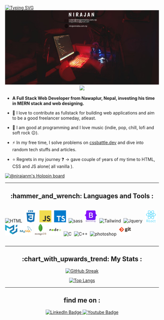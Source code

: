 <a href="https://nirajanmalla.com.np">
    <img src="https://readme-typing-svg.herokuapp.com?font=Fira+Code&weight=900&size=22&duration=4000&pause=1000&color=0034F7&vCenter=true&width=435&lines=Hi%2C+beautiful+souls.;Keep+Coding+%3A)" alt="Typing SVG" />
  </a>
<div id="rootContainer">
   <a href="https://nirajanmalla.com.np">
 <img src="./cover.jpg" />
  </a>

<div align="left">
  
   <div align="center">
  <img src="https://media.giphy.com/media/WUlplcMpOCEmTGBtBW/giphy.gif" width="160">
  </div>

- <strong>A Full Stack Web Developer from Nawaplur, Nepal, investing his time in MERN stack and web designing.</strong>
  
- :telescope: I love to contribute as fullstack for building web applications and aim to be a good freelancer someday, atleast.

- :seedling: I am good at programming and I love music (indie, pop, chill, lofi and soft rock 😉).

- :zap: In my free time, I solve problems on  <a href="https://cssbattle.dev">cssbattle.dev</a> and dive into random tech stuffs and articles.

- :star: Regrets in my journey :question: -> gave couple of years of my time to HTML, CSS and JS alone( all vanilla ).

  </div>
 
[![@nirajanm's Holopin board](https://holopin.me/nirajanm)](https://holopin.io/@nirajanm)

  ---

<h2 align="center">:hammer_and_wrench: Languages and Tools :</h2>
<br>
<div>
  <img src="https://github.com/NirajanM/devicon/blob/master/icons/html5/html5-original-wordmark.svg" title="HTML5" alt="HTML" width="40" height="40"/>&nbsp;
  <img src="https://github.com/devicons/devicon/blob/master/icons/css3/css3-plain-wordmark.svg"  title="CSS3" alt="CSS" width="40" height="40"/>&nbsp;
  <img src="https://github.com/devicons/devicon/blob/master/icons/javascript/javascript-original.svg" title="JavaScript" alt="JavaScript" width="40" height="40"/>&nbsp;
  <img src="https://github.com/devicons/devicon/blob/master/icons/typescript/typescript-original.svg" title="TypeScript" alt="TypeScript" width="40" height="40"/>&nbsp;
  <img src="https://github.com/NirajanM/devicon/blob/master/icons/sass/sass-original.svg" title="sass" alt="sass" width="40" height="40"/>&nbsp;
  <img src="https://github.com/devicons/devicon/blob/master/icons/bootstrap/bootstrap-original-wordmark.svg" title="Bootstrap" alt="Bootstrap" width="40" height="40"/>&nbsp;
  <img src="https://github.com/NirajanM/devicon/blob/master/icons/tailwindcss/tailwindcss-plain.svg" title="Tailwind" alt="Tailwind" width="40" height="40"/>&nbsp;
  <img src="https://github.com/NirajanM/devicon/blob/master/icons/jquery/jquery-original-wordmark.svg" title="Jquery" alt="Jquery" width="40" height="40"/>&nbsp;
  <img src="https://github.com/devicons/devicon/blob/master/icons/react/react-original-wordmark.svg" title="React" alt="React" width="40" height="40"/>&nbsp;
  <img src="https://github.com/devicons/devicon/blob/master/icons/materialui/materialui-original.svg" title="Material UI" alt="Material UI" width="40" height="40"/>&nbsp;
  <img src="https://github.com/devicons/devicon/blob/master/icons/mysql/mysql-original-wordmark.svg" title="MySQL"  alt="MySQL" width="40" height="40"/>&nbsp;
  <img src="https://github.com/devicons/devicon/blob/master/icons/mongodb/mongodb-original-wordmark.svg" title="mongodb"  alt="mongodb" width="40" height="40"/>&nbsp;
  <img src="https://github.com/devicons/devicon/blob/master/icons/nodejs/nodejs-original-wordmark.svg" title="NodeJS" alt="NodeJS" width="40" height="40"/>&nbsp;
  <img src="https://github.com/NirajanM/devicon/blob/master/icons/c/c-original.svg" title="C" alt="C" width="40" height="40"/>&nbsp;
  <img src="https://github.com/NirajanM/devicon/blob/master/icons/cplusplus/cplusplus-plain.svg" title="C++" alt="C++" width="40" height="40"/>&nbsp;
  <img src="https://github.com/NirajanM/devicon/blob/master/icons/photoshop/photoshop-line.svg" alt="photoshop" width="40" height="40"/>&nbsp;
  <img src="https://github.com/devicons/devicon/blob/master/icons/git/git-original-wordmark.svg" title="Git" **alt="Git" width="40" height="40"/>
</div>
<br>

---


<h2 align="center">:chart_with_upwards_trend: My Stats :</h2>

<div align="center">

[![GitHub Streak](https://streak-stats.demolab.com?user=NirajanM&theme=soft-green)](https://git.io/streak-stats)

[![Top Langs](https://github-readme-stats.vercel.app/api/top-langs/?username=NirajanM&layout=compact&theme=vision-friendly-dark)](https://github.com/NirajanM/github-readme-stats)

</div>

---

  <h2 align="center">find me on :</h2>
   <div id="badges" align="center">
  <a href="https://np.linkedin.com/in/nirajan-malla-36a111210">
    <img src="https://img.shields.io/badge/LinkedIn-blue?style=for-the-badge&logo=linkedin&logoColor=white" alt="LinkedIn Badge"/>
  </a>
  <a href="https://youtube.com/c/nirajanmalla">
    <img src="https://img.shields.io/badge/YouTube-red?style=for-the-badge&logo=youtube&logoColor=white" alt="Youtube Badge"/>
     </a>
</div>
</div>
